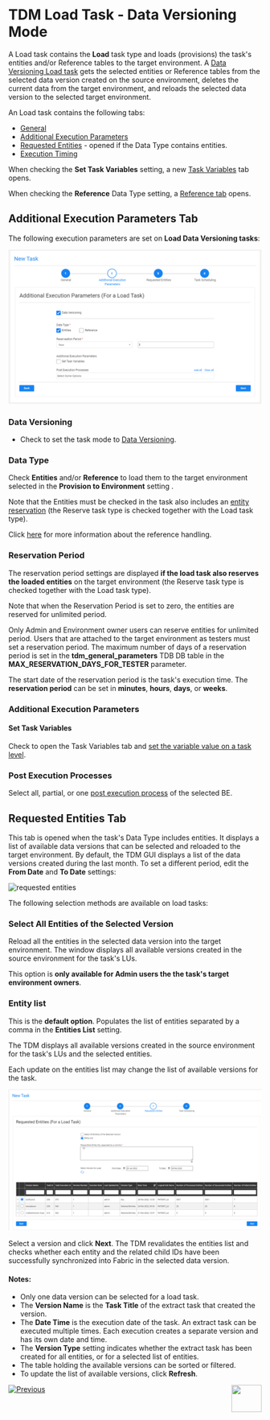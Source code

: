 # TDM Load Task - Data Versioning Mode

A Load task contains the **Load** task type and loads (provisions) the task's entities and/or Reference tables to the target environment. A [Data Versioning Load task](15_data_flux_task.md) gets the selected entities or Reference tables from the selected data version created on the source environment, deletes the current data from the target environment,  and reloads the selected data version  to the selected target environment.

An Load task contains the following tabs:

- [General](14a_task_general_tab.md)
- [Additional Execution Parameters](#additional-execution-parameters-tab)
- [Requested Entities](#requested-entities-tab) - opened if the Data Type contains entities.
- [Execution Timing](22_task_execution_timing_tab.md)

When checking the **Set Task Variables** setting, a new [Task Variables](23_task_globals_tab.md) tab opens.

When checking the **Reference** Data Type setting, a [Reference tab](24_task_reference_tab.md) opens.



## Additional Execution Parameters Tab

The following execution parameters are set on **Load Data Versioning tasks**:


![additional exec params tab](images\load_task_additional_exe_params_data_versioning.png)

### Data Versioning

- Check to set the task mode to [Data Versioning](15_data_flux_task.md). 

### Data Type

Check **Entities** and/or **Reference** to load them to the target environment selected in the **Provision to Environment** setting .

Note that the Entities must be checked in the task also includes an [entity reservation](/articles/TDM/tdm_architecture/08_entity_reservation.md) (the Reserve task type is checked together with the Load task type).

Click [here](24_task_reference_tab.md) for more information about the reference handling. 

### Reservation Period

The reservation period settings are displayed **if the load task also reserves the loaded entities** on the target environment (the Reserve task type is checked together with the Load task type).

Note that when the Reservation Period is set to zero, the entities are reserved for unlimited period.  

Only Admin and Environment owner users can reserve entities for unlimited period. Users that are attached to the target environment as testers  must set a reservation period. The maximum number of days of a reservation period is set in the **tdm_general_parameters** TDB DB table in the **MAX_RESERVATION_DAYS_FOR_TESTER** parameter.

The start date of the reservation period is the task's execution time. The **reservation period** can be set in **minutes**, **hours**, **days**, or **weeks**.

### Additional Execution Parameters

#### Set Task Variables 

Check to open the Task Variables tab and [set the variable value on a task level](23_task_globals_tab.md).

### Post Execution Processes

Select all, partial, or one [post execution process](04_tdm_gui_business_entity_window.md#post-execution-processes-tab) of the selected BE.



## Requested Entities Tab

This tab is opened when the task's Data Type includes entities. It displays a list of available data versions that can be selected and reloaded to the target environment. By default, the TDM GUI displays a list of the data versions created during the last month. To set a different period, edit the **From Date** and **To Date** settings:

![requested entities](D:\K2View-Academy\articles\TDM\tdm_gui\images\load_task_requested_entities_dataflux.png)



The following selection methods are available on load tasks: 

### Select All Entities of the Selected Version

Reload all the entities in the selected data version into the target environment. The window displays all available versions created in the source environment for the task's LUs. 

This option is **only available for Admin users the the task's target environment owners**. 

### Entity list 

This is the **default option**. Populates the list of entities separated by a comma in the **Entities List** setting.

The TDM displays all available versions created in the source environment for the task's LUs and the selected entities.

Each update on the entities list may change the list of available versions for the task. 

![entity list](images/load_task_requested_entities_dataflux_entity_list.png)



Select a version and click **Next**. The TDM revalidates the entities list and checks whether each entity and the related child IDs have been successfully synchronized into Fabric in the selected data version. 

#### Notes:

- Only one data version can be selected for a load task.
- The **Version Name** is the **Task Title** of the extract task that created the version.
- The **Date Time** is the execution date of the task. An extract task can be executed multiple times. Each execution creates a separate version and has its own date and time.
- The  **Version Type** setting indicates whether the extract task has been created for all entities, or for a selected list of entities.
- The table holding the available versions can be sorted or filtered.
- To update the list of available versions, click **Refresh**.

 [![Previous](/articles/images/Previous.png)](17_load_task_regular_mode.md)[<img align="right" width="60" height="54" src="/articles/images/Next.png">](19_delete_only_task.md)

